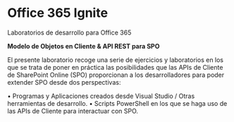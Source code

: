 ﻿# Office 365 Ignite
Laboratorios de desarrollo para Office 365

**Modelo de Objetos en Cliente & API REST para SPO**

El presente laboratorio recoge una serie de ejercicios y laboratorios en los que se trata de poner en práctica las posibilidades que las APIs de Cliente de SharePoint Online (SPO) proporcionan a los desarrolladores para poder extender SPO desde dos perspectivas:

•	Programas y Aplicaciones creados desde Visual Studio / Otras herramientas de desarrollo.
•	Scripts PowerShell en los que se haga uso de las APIs de Cliente para interactuar con SPO.
